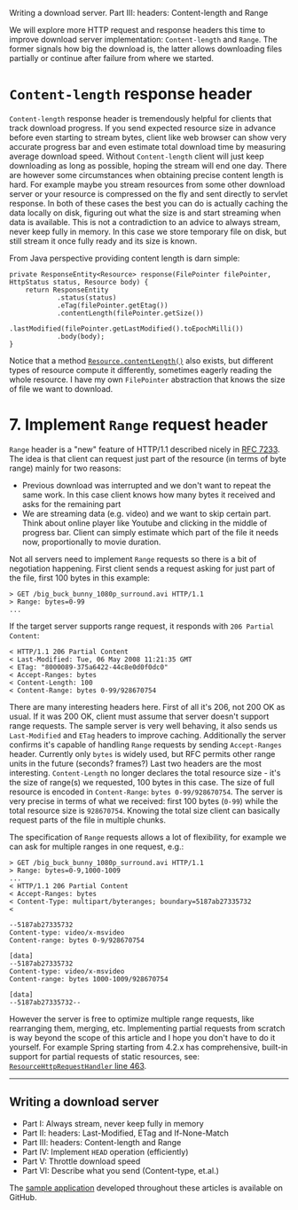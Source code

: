 Writing a download server. Part III: headers: Content-length and Range

We will explore more HTTP request and response headers this time to improve download server implementation: `Content-length` and `Range`. The former signals how big the download is, the latter allows downloading files partially or continue after failure from where we started.

# `Content-length` response header

`Content-length` response header is tremendously helpful for clients that track download progress. If you send expected resource size in advance before even starting to stream bytes, client like web browser can show very accurate progress bar and even estimate total download time by measuring average download speed. Without `Content-length` client will just keep downloading as long as possible, hoping the stream will end one day. There are however some circumstances when obtaining precise content length is hard. For example maybe you stream resources from some other download server or your resource is compressed on the fly and sent directly to servlet response. In both of these cases the best you can do is actually caching the data locally on disk, figuring out what the size is and start streaming when data is available. This is not a contradiction to an advice to always stream, never keep fully in memory. In this case we store temporary file on disk, but still stream it once fully ready and its size is known.

From Java perspective providing content length is darn simple:

	private ResponseEntity<Resource> response(FilePointer filePointer, HttpStatus status, Resource body) {
		return ResponseEntity
				.status(status)
				.eTag(filePointer.getEtag())
				.contentLength(filePointer.getSize())
				.lastModified(filePointer.getLastModified().toEpochMilli())
				.body(body);
	}

Notice that a method [`Resource.contentLength()`](http://docs.spring.io/spring/docs/current/javadoc-API/org/springframework/core/io/Resource.html#contentLength--) also exists, but different types of resource compute it differently, sometimes eagerly reading the whole resource. I have my own `FilePointer` abstraction that knows the size of file we want to download.

# 7. Implement `Range` request header

`Range` header is a "new" feature of HTTP/1.1 described nicely in [RFC 7233](https://tools.ietf.org/html/rfc7233). The idea is that client can request just part of the resource (in terms of byte range) mainly for two reasons:

* Previous download was interrupted and we don't want to repeat the same work. In this case client knows how many bytes it received and asks for the remaining part
* We are streaming data (e.g. video) and we want to skip certain part. Think about online player like Youtube and clicking in the middle of progress bar. Client can simply estimate which part of the file it needs now, proportionally to movie duration.

Not all servers need to implement `Range` requests so there is a bit of negotiation happening. First client sends a request asking for just part of the file, first 100 bytes in this example:

	> GET /big_buck_bunny_1080p_surround.avi HTTP/1.1
	> Range: bytes=0-99
	...

If the target server supports range request, it responds with `206 Partial Content`:

	< HTTP/1.1 206 Partial Content
	< Last-Modified: Tue, 06 May 2008 11:21:35 GMT
	< ETag: "8000089-375a6422-44c8e0d0f0dc0"
	< Accept-Ranges: bytes
	< Content-Length: 100
	< Content-Range: bytes 0-99/928670754

There are many interesting headers here. First of all it's 206, not 200 OK as usual. If it was 200 OK, client must assume that server doesn't support range requests. The sample server is very well behaving, it also sends us `Last-Modified` and `ETag` headers to improve caching. Additionally the server confirms it's capable of handling `Range` requests by sending `Accept-Ranges` header. Currently only `bytes` is widely used, but RFC permits other range units in the future (seconds? frames?) Last two headers are the most interesting. `Content-Length` no longer declares the total resource size - it's the size of range(s) we requested, 100 bytes in this case. The size of full resource is encoded in `Content-Range`: `bytes 0-99/928670754`. The server is very precise in terms of what we received: first 100 bytes (`0-99`) while the total resource size is `928670754`. Knowing the total size client can basically request parts of the file in multiple chunks.

The specification of `Range` requests allows a lot of flexibility, for example we can ask for multiple ranges in one request, e.g.: 

	> GET /big_buck_bunny_1080p_surround.avi HTTP/1.1
	> Range: bytes=0-9,1000-1009
	...
	< HTTP/1.1 206 Partial Content
	< Accept-Ranges: bytes
	< Content-Type: multipart/byteranges; boundary=5187ab27335732
	< 

	--5187ab27335732
	Content-type: video/x-msvideo
	Content-range: bytes 0-9/928670754

	[data]
	--5187ab27335732
	Content-type: video/x-msvideo
	Content-range: bytes 1000-1009/928670754

	[data]
	--5187ab27335732--

However the server is free to optimize multiple range requests, like rearranging them, merging, etc. Implementing partial requests from scratch is way beyond the scope of this article and I hope you don't have to do it yourself. For example Spring starting from 4.2.x has comprehensive, built-in support for partial requests of static resources, see: [`ResourceHttpRequestHandler` line 463](https://github.com/spring-projects/spring-framework/blob/v4.2.0.RC1/spring-webmvc/src/main/java/org/springframework/web/servlet/resource/ResourceHttpRequestHandler.java#L463).


---

## Writing a download server

* Part I: Always stream, never keep fully in memory
* Part II: headers: Last-Modified, ETag and If-None-Match
* Part III: headers: Content-length and Range
* Part IV: Implement `HEAD` operation (efficiently)
* Part V: Throttle download speed
* Part VI: Describe what you send (Content-type, et.al.)

The [sample application](https://github.com/nurkiewicz/download-server) developed throughout these articles is available on GitHub.
